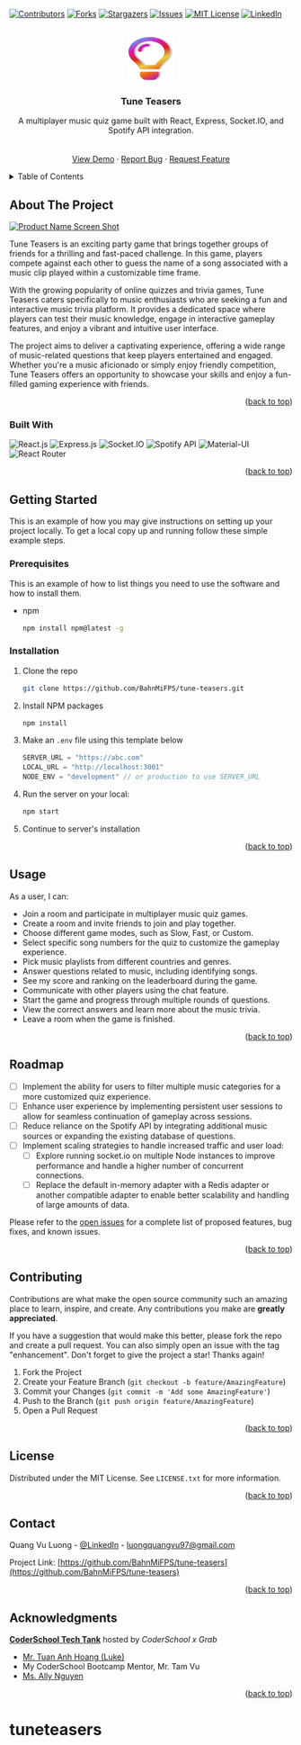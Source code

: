 <!-- Improved compatibility of back to top link: See: https://github.com/othneildrew/Best-README-Template/pull/73 -->

<a name="readme-top"></a>

<!--
*** Thanks for checking out the Best-README-Template. If you have a suggestion
*** that would make this better, please fork the repo and create a pull request
*** or simply open an issue with the tag "enhancement".
*** Don't forget to give the project a star!
*** Thanks again! Now go create something AMAZING! :D
-->

<!-- PROJECT SHIELDS -->
<!--
*** I'm using markdown "reference style" links for readability.
*** Reference links are enclosed in brackets [ ] instead of parentheses ( ).
*** See the bottom of this document for the declaration of the reference variables
*** for contributors-url, forks-url, etc. This is an optional, concise syntax you may use.
*** https://www.markdownguide.org/basic-syntax/#reference-style-links
-->

[![Contributors][contributors-shield]][contributors-url]
[![Forks][forks-shield]][forks-url]
[![Stargazers][stars-shield]][stars-url]
[![Issues][issues-shield]][issues-url]
[![MIT License][license-shield]][license-url]
[![LinkedIn][linkedin-shield]][linkedin-url]

<!-- PROJECT LOGO -->
<br />
<div align="center">
  <a href="https://github.com/BahnMiFPS/tune-teasers">
    <img src="public/logo.svg" alt="Logo" width="80" height="80">
  </a>

<h3 align="center">Tune Teasers</h3>

  <p align="center">
    A multiplayer music quiz game built with React, Express, Socket.IO, and Spotify API integration.
    <br />
    <br />
    <br />
    <a href="https://tune-teasers.vercel.app/">View Demo</a>
    ·
    <a href="https://github.com/BahnMiFPS/tune-teasers/issues">Report Bug</a>
    ·
    <a href="https://github.com/BahnMiFPS/tune-teasers/issues">Request Feature</a>
  </p>
</div>

<!-- TABLE OF CONTENTS -->
<details>
  <summary>Table of Contents</summary>
  <ol>
    <li>
      <a href="#about-the-project">About The Project</a>
      <ul>
        <li><a href="#built-with">Built With</a></li>
      </ul>
    </li>
    <li>
      <a href="#getting-started">Getting Started</a>
      <ul>
        <li><a href="#prerequisites">Prerequisites</a></li>
        <li><a href="#installation">Installation</a></li>
      </ul>
    </li>
    <li><a href="#usage">Usage</a></li>
    <li><a href="#roadmap">Roadmap</a></li>
    <li><a href="#contributing">Contributing</a></li>
    <li><a href="#license">License</a></li>
    <li><a href="#contact">Contact</a></li>
    <li><a href="#acknowledgments">Acknowledgments</a></li>
  </ol>
</details>

<!-- ABOUT THE PROJECT -->

## About The Project

[![Product Name Screen Shot][product-screenshot]](https://tune-teasers.vercel.app/)

Tune Teasers is an exciting party game that brings together groups of friends for a thrilling and fast-paced challenge. In this game, players compete against each other to guess the name of a song associated with a music clip played within a customizable time frame.

With the growing popularity of online quizzes and trivia games, Tune Teasers caters specifically to music enthusiasts who are seeking a fun and interactive music trivia platform. It provides a dedicated space where players can test their music knowledge, engage in interactive gameplay features, and enjoy a vibrant and intuitive user interface.

The project aims to deliver a captivating experience, offering a wide range of music-related questions that keep players entertained and engaged. Whether you're a music aficionado or simply enjoy friendly competition, Tune Teasers offers an opportunity to showcase your skills and enjoy a fun-filled gaming experience with friends.

<p align="right">(<a href="#readme-top">back to top</a>)</p>

### Built With

![React.js](https://img.shields.io/badge/React-20232A?style=for-the-badge&logo=react&logoColor=61DAFB)
![Express.js](https://img.shields.io/badge/Express-000000?style=for-the-badge&logo=express&logoColor=white)
![Socket.IO](https://img.shields.io/badge/Socket.IO-010101?style=for-the-badge&logo=socketdotio&logoColor=white)
![Spotify API](https://img.shields.io/badge/Spotify_API-1ED760?style=for-the-badge&logo=spotify&logoColor=white)
![Material-UI](https://img.shields.io/badge/Material--UI-0081CB?style=for-the-badge&logo=materialui&logoColor=white)
![React Router](https://img.shields.io/badge/React_Router-CA4245?style=for-the-badge&logo=reactrouter&logoColor=white)

<p align="right">(<a href="#readme-top">back to top</a>)</p>

<!-- GETTING STARTED -->

## Getting Started

This is an example of how you may give instructions on setting up your project locally.
To get a local copy up and running follow these simple example steps.

### Prerequisites

This is an example of how to list things you need to use the software and how to install them.

- npm
  ```sh
  npm install npm@latest -g
  ```

### Installation

1. Clone the repo

   ```sh
   git clone https://github.com/BahnMiFPS/tune-teasers.git

   ```

2. Install NPM packages
   ```sh
   npm install
   ```
3. Make an `.env` file using this template below
   ```js
   SERVER_URL = "https://abc.com"
   LOCAL_URL = "http://localhost:3001"
   NODE_ENV = "development" // or production to use SERVER_URL
   ```
4. Run the server on your local:
   ```sh
   npm start
   ```
5. Continue to server's installation
   <p align="right">(<a href="#readme-top">back to top</a>)</p>

<!-- USAGE EXAMPLES -->

## Usage

As a user, I can:

- Join a room and participate in multiplayer music quiz games.
- Create a room and invite friends to join and play together.
- Choose different game modes, such as Slow, Fast, or Custom.
- Select specific song numbers for the quiz to customize the gameplay experience.
- Pick music playlists from different countries and genres.
- Answer questions related to music, including identifying songs.
- See my score and ranking on the leaderboard during the game.
- Communicate with other players using the chat feature.
- Start the game and progress through multiple rounds of questions.
- View the correct answers and learn more about the music trivia.
- Leave a room when the game is finished.

<p align="right">(<a href="#readme-top">back to top</a>)</p>

<!-- ROADMAP -->

## Roadmap

- [ ] Implement the ability for users to filter multiple music categories for a more customized quiz experience.
- [ ] Enhance user experience by implementing persistent user sessions to allow for seamless continuation of gameplay across sessions.
- [ ] Reduce reliance on the Spotify API by integrating additional music sources or expanding the existing database of questions.
- [ ] Implement scaling strategies to handle increased traffic and user load:
  - [ ] Explore running socket.io on multiple Node instances to improve performance and handle a higher number of concurrent connections.
  - [ ] Replace the default in-memory adapter with a Redis adapter or another compatible adapter to enable better scalability and handling of large amounts of data.

Please refer to the [open issues](https://github.com/BahnMiFPS/tune-teasers/issues) for a complete list of proposed features, bug fixes, and known issues.

<p align="right">(<a href="#readme-top">back to top</a>)</p>

<!-- CONTRIBUTING -->

## Contributing

Contributions are what make the open source community such an amazing place to learn, inspire, and create. Any contributions you make are **greatly appreciated**.

If you have a suggestion that would make this better, please fork the repo and create a pull request. You can also simply open an issue with the tag "enhancement".
Don't forget to give the project a star! Thanks again!

1. Fork the Project
2. Create your Feature Branch (`git checkout -b feature/AmazingFeature`)
3. Commit your Changes (`git commit -m 'Add some AmazingFeature'`)
4. Push to the Branch (`git push origin feature/AmazingFeature`)
5. Open a Pull Request

<p align="right">(<a href="#readme-top">back to top</a>)</p>

<!-- LICENSE -->

## License

Distributed under the MIT License. See `LICENSE.txt` for more information.

<p align="right">(<a href="#readme-top">back to top</a>)</p>

<!-- CONTACT -->

## Contact

Quang Vu Luong - [@LinkedIn](https://linkedin.com/in/quangvu-dev) - luongquangvu97@gmail.com

Project Link: [https://github.com/BahnMiFPS/tune-teasers](https://github.com/BahnMiFPS/tune-teasers)

<p align="right">(<a href="#readme-top">back to top</a>)</p>

<!-- ACKNOWLEDGMENTS -->

## Acknowledgments

[**CoderSchool Tech Tank**](https://www.linkedin.com/feed/update/urn:li:activity:7072542829855576064/) hosted by _CoderSchool x Grab_

- [Mr. Tuan Anh Hoang (Luke)](https://www.linkedin.com/in/lukehoang195/)
- My CoderSchool Bootcamp Mentor, Mr. Tam Vu
- [Ms. Ally Nguyen](https://www.linkedin.com/in/ally-nguyen-67a81520b/)

<p align="right">(<a href="#readme-top">back to top</a>)</p>

<!-- MARKDOWN LINKS & IMAGES -->
<!-- https://www.markdownguide.org/basic-syntax/#reference-style-links -->

[contributors-shield]: https://img.shields.io/github/contributors/BahnMiFPS/tune-teasers.svg?style=for-the-badge
[contributors-url]: https://github.com/BahnMiFPS/tune-teasers/graphs/contributors
[forks-shield]: https://img.shields.io/github/forks/BahnMiFPS/tune-teasers.svg?style=for-the-badge
[forks-url]: https://github.com/BahnMiFPS/tune-teasers/network/members
[stars-shield]: https://img.shields.io/github/stars/BahnMiFPS/tune-teasers.svg?style=for-the-badge
[stars-url]: https://github.com/BahnMiFPS/tune-teasers/stargazers
[issues-shield]: https://img.shields.io/github/issues/BahnMiFPS/tune-teasers.svg?style=for-the-badge
[issues-url]: https://github.com/BahnMiFPS/tune-teasers/issues
[license-shield]: https://img.shields.io/github/license/BahnMiFPS/tune-teasers.svg?style=for-the-badge
[license-url]: https://github.com/BahnMiFPS/tune-teasers/blob/master/LICENSE.txt
[linkedin-shield]: https://img.shields.io/badge/-LinkedIn-black.svg?style=for-the-badge&logo=linkedin&colorB=555
[linkedin-url]: https://linkedin.com/in/quangvu-dev
[product-screenshot]: https://i.imgur.com/wKbqwWZ.png
[Next.js]: https://img.shields.io/badge/next.js-000000?style=for-the-badge&logo=nextdotjs&logoColor=white
[Next-url]: https://nextjs.org/
[React.js]: https://img.shields.io/badge/React-20232A?style=for-the-badge&logo=react&logoColor=61DAFB
[React-url]: https://reactjs.org/
[Vue.js]: https://img.shields.io/badge/Vue.js-35495E?style=for-the-badge&logo=vuedotjs&logoColor=4FC08D
[Vue-url]: https://vuejs.org/
[Angular.io]: https://img.shields.io/badge/Angular-DD0031?style=for-the-badge&logo=angular&logoColor=white
[Angular-url]: https://angular.io/
[Svelte.dev]: https://img.shields.io/badge/Svelte-4A4A55?style=for-the-badge&logo=svelte&logoColor=FF3E00
[Svelte-url]: https://svelte.dev/
[Laravel.com]: https://img.shields.io/badge/Laravel-FF2D20?style=for-the-badge&logo=laravel&logoColor=white
[Laravel-url]: https://laravel.com
[Bootstrap.com]: https://img.shields.io/badge/Bootstrap-563D7C?style=for-the-badge&logo=bootstrap&logoColor=white
[Bootstrap-url]: https://getbootstrap.com
[JQuery.com]: https://img.shields.io/badge/jQuery-0769AD?style=for-the-badge&logo=jquery&logoColor=white
[JQuery-url]: https://jquery.com
# tuneteasers
